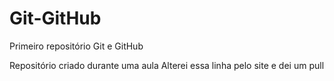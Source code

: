 # Git-GitHub
 Primeiro repositório Git e GitHub

Repositório criado durante uma aula
Alterei essa linha pelo site e dei um pull
